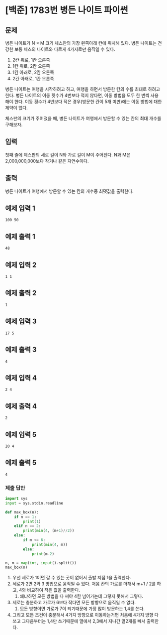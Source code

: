 # [백준] 1783번 병든 나이트 파이썬

## 문제

병든 나이트가 N × M 크기 체스판의 가장 왼쪽아래 칸에 위치해 있다. 병든 나이트는 건강한 보통 체스의 나이트와 다르게 4가지로만 움직일 수 있다.

1. 2칸 위로, 1칸 오른쪽
2. 1칸 위로, 2칸 오른쪽
3. 1칸 아래로, 2칸 오른쪽
4. 2칸 아래로, 1칸 오른쪽

병든 나이트는 여행을 시작하려고 하고, 여행을 하면서 방문한 칸의 수를 최대로 하려고 한다. 병든 나이트의 이동 횟수가 4번보다 적지 않다면, 이동 방법을 모두 한 번씩 사용해야 한다. 이동 횟수가 4번보다 적은 경우(방문한 칸이 5개 미만)에는 이동 방법에 대한 제약이 없다.

체스판의 크기가 주어졌을 때, 병든 나이트가 여행에서 방문할 수 있는 칸의 최대 개수를 구해보자.

## 입력

첫째 줄에 체스판의 세로 길이 N와 가로 길이 M이 주어진다. N과 M은 2,000,000,000보다 작거나 같은 자연수이다.

## 출력

병든 나이트가 여행에서 방문할 수 있는 칸의 개수중 최댓값을 출력한다.

## 예제 입력 1 

```
100 50
```

## 예제 출력 1 

```
48
```

## 예제 입력 2 

```
1 1
```

## 예제 출력 2 

```
1
```

## 예제 입력 3

```
17 5
```

## 예제 출력 3 

```
4
```

## 예제 입력 4

```
2 4
```

## 예제 출력 4 

```
2
```

## 예제 입력 5

```
20 4
```

## 예제 출력 5

```
4
```

### 제출 답안

```python
import sys
input = sys.stdin.readline

def max_box(n):
    if n == 1:
        print(1)
    elif n == 2:
        print(min(4, (m+1)//2))
    else:
        if m <= 6:
            print(min(4, m))
        else:
            print(m-2)

n, m = map(int, input().split())
max_box(n)
```

1. 우선 세로가 1이면 갈 수 있는 곳이 없어서 출발 지점 1을 출력한다.
2. 세로가 2면 2와 3 방법으로 움직일 수 있다. 처음 칸의 가로를 더해서 m+1 / 2를 하고, 4와 비교하여 작은 값을 출력한다.
   1. 왜냐하면 모든 방법을 다 써야 4칸 넘어가는데 그렇지 못해서 그렇다.
3. 세로는 충분하고 가로가 6보다 작다면 모든 방향으로 움직일 수 없다.
   1. 모든 방향이면 가로가 7이 되기때문에 가장 많이 방문하는 1,4를 쓴다.
4. 그리고 모든 조건이 충분해서 4가지 방향으로 이동하는거면 처음에 4가지 방향 다쓰고 그다음부터는 1,4만 쓰기때문에 열에서 2,3에서 지나간 열2개를 빼서 출력한다.

